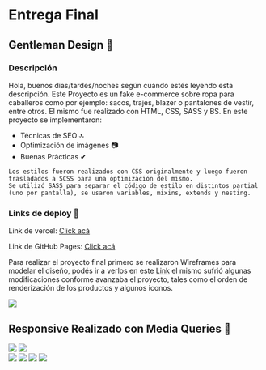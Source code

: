 <h1> Entrega Final </h1>
<h2> Gentleman Design 👔</h2>
<div>
  <h3>Descripción</h3>
  <p>
    Hola, buenos dias/tardes/noches según cuándo estés leyendo esta descripción. Este Proyecto es un fake e-commerce sobre ropa para caballeros como por ejemplo: sacos, trajes, blazer o pantalones de vestir, entre otros. El mismo fue realizado con HTML, CSS, SASS y BS.
    En este proyecto se implementaron:
    <ul>
      <li>
        Técnicas de SEO 🔝
      </li>
      <li>
        Optimización de imágenes 📷
      </li>
      <li>
        Buenas Prácticas ✔
      </li>
    </ul>

    Los estilos fueron realizados con CSS originalmente y luego fueron trasladados a SCSS para una optimización del mismo.
    Se utilizó SASS para separar el código de estilo en distintos partial (uno por pantalla), se usaron variables, mixins, extends y nesting.
  </p>
</div>
<div>
  <h3>Links de deploy 🔗</h3>
  <p> Link de vercel: <a href="https://gentleman-design.vercel.app/" target="_blank"> Click acá</a></p>
  <p> Link de GitHub Pages: <a href="https://marianoarias1.github.io/PreEntrega2-MarianoArias/" target="_blank"> Click acá</a></p>
</div>
<div>
  <p>
  Para realizar el proyecto final primero se realizaron Wireframes para modelar el diseño, podés ir a verlos en este <a href="https://docs.google.com/document/d/1H89j0eEWJ1MAIQwD2Ps5z2_JWnsdc7v81SkL8_HPQKM/edit?usp=sharing" target="_blank">Link</a> el mismo sufrió algunas modificaciones conforme avanzaba el proyecto, tales como el orden de renderización de los productos y algunos iconos.
  </p>
  <img src="https://github-production-user-asset-6210df.s3.amazonaws.com/93659158/248093886-56663a99-b5df-440e-a68b-59fa4753308a.png">
</div>
<h2> Responsive Realizado con Media Queries 📱</h2>
<section>
  <img src='https://github.com/marianoarias1/PreEntrega2-MarianoArias/assets/93659158/37b82924-603e-4978-9a03-a7524478f143'>
  <img src='https://github.com/marianoarias1/PreEntrega2-MarianoArias/assets/93659158/852f7695-5b54-45fd-951c-c9f5e52f45b8'>
</section>
<div>
  <img src="https://cdn-icons-png.flaticon.com/512/919/919827.png">
  <img src="https://cdn-icons-png.flaticon.com/512/5968/5968242.png">
  <img src="https://cdn-icons-png.flaticon.com/512/5968/5968358.png">
  <img src="https://cdn-icons-png.flaticon.com/512/5968/5968672.png">
</div>